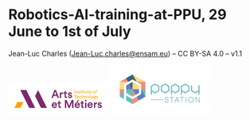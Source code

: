 # Robotics-AI-training-at-PPU, 29 June to 1st of July

Jean-Luc Charles (Jean-Luc.charles@ensam.eu) – CC BY-SA 4.0 – v1.1

<img src="img/logo-couleur-rvb-en.jpg" width="200"> <img src="img/poppy-station-logo.png" width="200">


